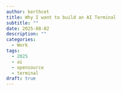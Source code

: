 ```yaml
---
author: kerthcet
title: Why I want to build an AI Terminal
subtitle: ""
date: 2025-08-02
description: ""
categories:
  - Work
tags:
  - 2025
  - ai
  - opensource
  - terminal
draft: true
---
```

